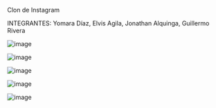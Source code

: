 Clon de Instagram

INTEGRANTES: Yomara Díaz, Elvis Agila, Jonathan Alquinga, Guillermo Rivera

![image](https://user-images.githubusercontent.com/66130599/128946870-23182cd4-42a7-4bcd-ab7c-4695a1d7c098.png)

![image](https://user-images.githubusercontent.com/66130599/128946892-dbfbe5a7-bc30-47cc-9f47-3bbc6a8a05f3.png)

![image](https://user-images.githubusercontent.com/66130599/128946914-95d58967-2457-412f-ad6f-abb87efaad48.png)

![image](https://user-images.githubusercontent.com/66130599/128946938-071a2dfd-42f6-48aa-af52-1736af68113c.png)

![image](https://user-images.githubusercontent.com/66130599/128946965-e40c7a16-e673-4221-90ce-1a82186e2cf2.png)
